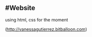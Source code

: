 #**Website**
-------------

using html, css for the moment

(http://vanessagutierrez.bitballoon.com)
